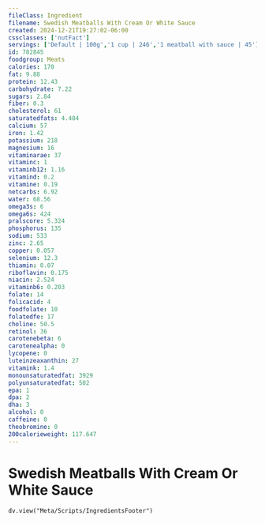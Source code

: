 ```yaml
---
fileClass: Ingredient
filename: Swedish Meatballs With Cream Or White Sauce
created: 2024-12-21T19:27:02-06:00
cssclasses: ['nutFact']
servings: ['Default | 100g','1 cup | 246','1 meatball with sauce | 45']
id: 782845
foodgroup: Meats
calories: 170
fat: 9.88
protein: 12.43
carbohydrate: 7.22
sugars: 2.84
fiber: 0.3
cholesterol: 61
saturatedfats: 4.484
calcium: 57
iron: 1.42
potassium: 218
magnesium: 16
vitaminarae: 37
vitaminc: 1
vitaminb12: 1.16
vitamind: 0.2
vitamine: 0.19
netcarbs: 6.92
water: 68.56
omega3s: 6
omega6s: 424
pralscore: 5.324
phosphorus: 135
sodium: 533
zinc: 2.65
copper: 0.057
selenium: 12.3
thiamin: 0.07
riboflavin: 0.175
niacin: 2.524
vitaminb6: 0.203
folate: 14
folicacid: 4
foodfolate: 10
folatedfe: 17
choline: 50.5
retinol: 36
carotenebeta: 6
carotenealpha: 0
lycopene: 0
luteinzeaxanthin: 27
vitamink: 1.4
monounsaturatedfat: 3929
polyunsaturatedfat: 502
epa: 1
dpa: 2
dha: 3
alcohol: 0
caffeine: 0
theobromine: 0
200calorieweight: 117.647
---
```


# Swedish Meatballs With Cream Or White Sauce

```dataviewjs
dv.view("Meta/Scripts/IngredientsFooter")
```